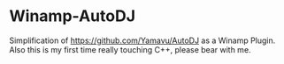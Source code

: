 Winamp-AutoDJ
=============

Simplification of https://github.com/Yamavu/AutoDJ as a Winamp Plugin. Also this is my first time really touching C++, please bear with me.
